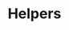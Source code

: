 ---
title: Helpers
layout: default
details: Utilize handy helper classes to speed up your development process.
---